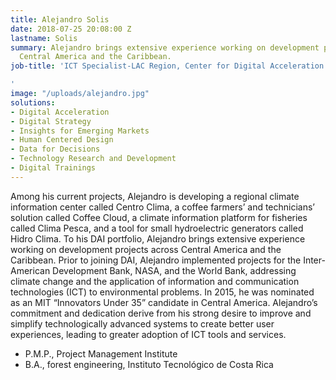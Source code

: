 ```yaml
---
title: Alejandro Solis
date: 2018-07-25 20:08:00 Z
lastname: Solis
summary: Alejandro brings extensive experience working on development projects across
  Central America and the Caribbean.
job-title: 'ICT Specialist-LAC Region, Center for Digital Acceleration

'
image: "/uploads/alejandro.jpg"
solutions:
- Digital Acceleration
- Digital Strategy
- Insights for Emerging Markets
- Human Centered Design
- Data for Decisions
- Technology Research and Development
- Digital Trainings
---
```


Among his current projects, Alejandro is developing a regional climate information center called Centro Clima, a coffee farmers’ and technicians’ solution called Coffee Cloud, a climate information platform for fisheries called Clima Pesca, and a tool for small hydroelectric generators called Hidro Clima. To his DAI portfolio, Alejandro brings extensive experience working on development projects across Central America and the Caribbean. Prior to joining DAI, Alejandro implemented projects for the Inter-American Development Bank, NASA, and the World Bank, addressing climate change and the application of information and communication technologies (ICT) to environmental problems. In 2015, he was nominated as an MIT “Innovators Under 35” candidate in Central America. Alejandro’s commitment and dedication derive from his strong desire to improve and simplify technologically advanced systems to create better user experiences, leading to greater adoption of ICT tools and services.

* P.M.P., Project Management Institute
* B.A., forest engineering, Instituto Tecnológico de Costa Rica

